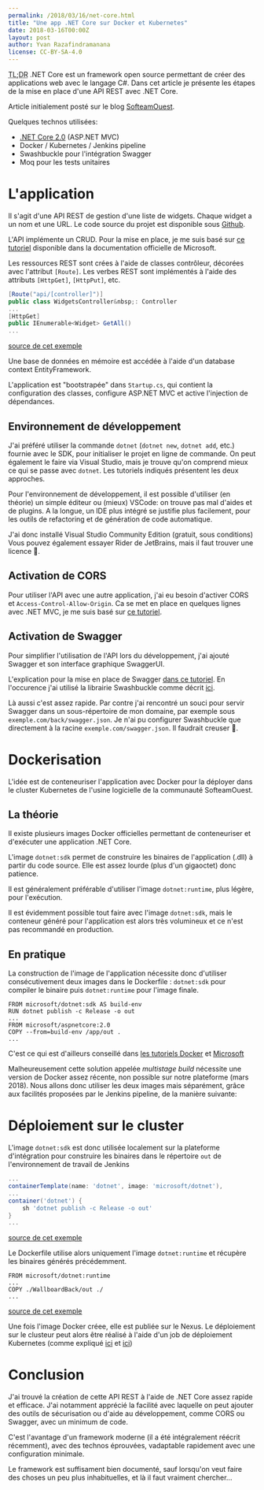 ```yaml
---
permalink: /2018/03/16/net-core.html
title: "Une app .NET Core sur Docker et Kubernetes"
date: 2018-03-16T00:00Z
layout: post
author: Yvan Razafindramanana
license: CC-BY-SA-4.0
---
```


<acronym title="En résumé... (Too long; Didn't Read)">TL;DR</acronym> .NET Core
est un framework open source permettant de créer
des applications web avec le langage C#. Dans cet
article je présente les étapes de la mise
en place d'une API REST avec .NET Core.

<!--more-->

Article initialement posté sur le blog [SofteamOuest](https://softeamouest.github.io/2018/03/16/net-core.html).

Quelques technos utilisées:

* [.NET Core 2.0](https://www.microsoft.com/net/learn/in-browser-tutorial/1) (ASP.NET MVC)
* Docker / Kubernetes / Jenkins pipeline
* Swashbuckle pour l'intégration Swagger
* Moq pour les tests unitaires

# L'application

Il s'agit d'une API REST de gestion d'une liste
de widgets. Chaque widget a un nom et une
URL. Le code source du projet est disponible sous
[Github](https://github.com/SofteamOuest/wallboard-back).

L'API implémente un CRUD. Pour la mise en place, je me
suis basé sur
[ce tutoriel](https://docs.microsoft.com/en-us/aspnet/core/tutorials/web-api-vsc)
disponible dans la documentation
officielle de Microsoft.

Les ressources REST sont crées à l'aide de classes
contrôleur, décorées avec l'attribut `[Route]`. Les verbes
REST sont implémentés à l'aide des attributs `[HttpGet]`, `[HttpPut]`,
etc.

```c#
[Route("api/[controller]")]
public class WidgetsController&nbsp;: Controller
...
[HttpGet]
public IEnumerable<Widget> GetAll()
...
```
[source de cet exemple](https://github.com/SofteamOuest/wallboard-back/blob/master/WallboardBack/Controllers/WidgetsController.cs)

Une base de données en mémoire est accédée à l'aide d'un
database context EntityFramework.

L'application est "bootstrapée" dans `Startup.cs`, qui
contient la configuration des classes, configure ASP.NET MVC
et active l'injection de dépendances.

## Environnement de développement

J'ai préféré utiliser la commande `dotnet` (`dotnet new`,
`dotnet add`, etc.) fournie avec le SDK, pour initialiser
le projet en ligne de commande.
On peut également le faire via Visual Studio, mais je trouve
qu'on comprend mieux ce qui se passe avec `dotnet`.
Les tutoriels indiqués présentent les deux approches.

Pour l'environnement de développement, il est
possible d'utiliser (en théorie)
un simple éditeur ou (mieux) VSCode: on trouve
pas mal d'aides et de plugins.
A la longue, un IDE plus intégré se justifie plus facilement,
pour les outils de refactoring et de génération de code
automatique.

J'ai donc installé Visual Studio Community Edition
(gratuit, sous conditions) Vous pouvez également essayer
Rider de JetBrains, mais il faut trouver une licence 🤑.

## Activation de CORS

Pour utiliser l'API avec une autre application, j'ai eu besoin
d'activer CORS et `Access-Control-Allow-Origin`. Ca se met
en place en quelques lignes avec .NET MVC, je me suis basé sur
[ce tutoriel](https://docs.microsoft.com/en-us/aspnet/core/security/cors).

## Activation de Swagger

Pour simplifier l'utilisation de l'API lors du développement,
j'ai ajouté Swagger et son interface graphique SwaggerUI.

L'explication pour la mise en place de Swagger
[dans ce tutoriel](https://docs.microsoft.com/en-us/aspnet/core/tutorials/web-api-help-pages-using-swagger).
En l'occurence j'ai utilisé la librairie Swashbuckle comme décrit
[ici](https://docs.microsoft.com/en-us/aspnet/core/tutorials/getting-started-with-swashbuckle?tabs=netcore-cli%2Cvisual-studio-xml).

Là aussi c'est assez rapide.
Par contre j'ai rencontré un souci pour
servir Swagger dans un
sous-répertoire de mon domaine, par exemple sous `exemple.com/back/swagger.json`.
Je n'ai pu configurer Swashbuckle que
directement à la racine `exemple.com/swagger.json`. Il faudrait
creuser 🤔.

# Dockerisation

L'idée est de conteneuriser l'application avec Docker
pour la déployer dans le cluster Kubernetes de l'usine logicielle
de la communauté SofteamOuest.

## La théorie

Il existe plusieurs images Docker officielles
permettant de conteneuriser et
d'exécuter une application .NET Core.

L'image `dotnet:sdk` permet de construire les binaires de
l'application (.dll) à partir du code source.
Elle est assez lourde (plus d'un gigaoctet) donc patience.

Il est généralement préférable d'utiliser l'image
`dotnet:runtime`, plus légère, pour l'exécution.

Il est évidemment possible tout faire
 avec l'image `dotnet:sdk`, mais le conteneur généré
pour l'application
est alors très volumineux et ce n'est pas recommandé
en production.

## En pratique

La construction de l'image de l'application nécessite donc
d'utiliser consécutivement deux images dans le Dockerfile&nbsp;:
`dotnet:sdk` pour compiler le binaire puis `dotnet:runtime` pour
l'image finale.

```docker
FROM microsoft/dotnet:sdk AS build-env
RUN dotnet publish -c Release -o out
...
FROM microsoft/aspnetcore:2.0
COPY --from=build-env /app/out .
...
```

C'est ce qui est d'ailleurs conseillé dans
[les tutoriels Docker](https://docs.docker.com/engine/examples/dotnetcore/#create-a-dockerfile-for-an-aspnet-core-application)
et [Microsoft](https://docs.microsoft.com/en-us/dotnet/core/docker/building-net-docker-images)

Malheureusement cette solution appelée _multistage build_
nécessite une version de Docker
assez récente, non possible sur notre plateforme (mars 2018).
Nous allons donc utiliser les deux images mais séparément,
grâce aux facilités proposées par le Jenkins pipeline,
de la manière suivante:

# Déploiement sur le cluster

L'image `dotnet:sdk` est donc utilisée localement sur la plateforme
d'intégration pour construire les binaires dans le répertoire
`out` de l'environnement de travail de Jenkins

```groovy
...
containerTemplate(name: 'dotnet', image: 'microsoft/dotnet'),
...
container('dotnet') {
    sh 'dotnet publish -c Release -o out'
}
...
```
[source de cet exemple](https://github.com/SofteamOuest/wallboard-back/blob/master/Jenkinsfile)

Le Dockerfile
utilise alors uniquement l'image `dotnet:runtime` et
récupère les binaires générés précédemment.

```docker
FROM microsoft/dotnet:runtime
...
COPY ./WallboardBack/out ./
...
```
[source de cet exemple](https://github.com/SofteamOuest/wallboard-back/blob/master/Dockerfile)

Une fois l'image Docker créee, elle est publiée sur le Nexus.
Le déploiement sur le clusteur peut alors être réalisé
à l'aide d'un job de déploiement Kubernetes (comme expliqué
[ici](https://softeamouest.github.io/2018/01/14/deploiement-kubernetes.html)
et [ici](https://softeamouest.github.io/2018/02/09/new-job.html))

# Conclusion

J'ai trouvé la création de cette API REST à l'aide de .NET Core
assez rapide et efficace. J'ai notamment apprécié la facilité
avec laquelle on peut ajouter des outils de sécurisation ou
d'aide au développement, comme CORS ou Swagger,
avec un minimum de code.

C'est l'avantage d'un framework moderne (il a été intégralement réécrit récemment),
avec des technos éprouvées, vadaptable rapidement avec une configuration minimale.

Le framework
est suffisament bien documenté, sauf lorsqu'on veut faire des
choses un peu plus inhabituelles, et là il faut vraiment chercher...


